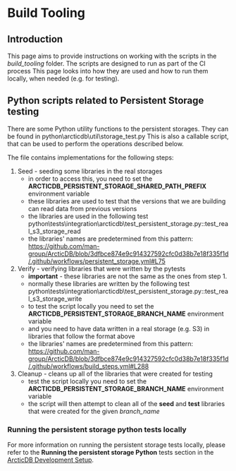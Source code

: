 # Build Tooling

## Introduction

This page aims to provide instructions on working with the scripts in the *build_tooling* folder.
The scripts are designed to run as part of the CI process
This page looks into how they are used and how to run them locally, when needed (e.g. for testing).

## Python scripts related to Persistent Storage testing

There are some Python utility functions to the persistent storages.
They can be found in python\arcticdb\util\storage_test.py
This is also a callable script, that can be used to perform the operations described below.

The file contains implementations for the following steps:
1. Seed - seeding some libraries in the real storages
    - in order to access this, you need to set the **ARCTICDB_PERSISTENT_STORAGE_SHARED_PATH_PREFIX** environment variable 
    - these libraries are used to test that the versions that we are building can read data from previous versions
    - the libraries are used in the following test python\tests\integration\arcticdb\test_persistent_storage.py::test_real_s3_storage_read
    - the libraries' names are predetermined from this pattern:
https://github.com/man-group/ArcticDB/blob/3dfbce874e9c914327592cfc0d38b7e18f335f1d/.github/workflows/persistent_storage.yml#L75
2. Verify - verifying libraries that were written by the pytests
    - **important** - these libraries are not the same as the ones from step 1.
    - normally these libraries are written by the following test python\tests\integration\arcticdb\test_persistent_storage.py::test_real_s3_storage_write
    - to test the script locally you need to set the **ARCTICDB_PERSISTENT_STORAGE_BRANCH_NAME** environment variable
    - and you need to have data written in a real storage (e.g. S3) in libraries that follow the format above
    - the libraries' names are predetermined from this pattern:
https://github.com/man-group/ArcticDB/blob/3dfbce874e9c914327592cfc0d38b7e18f335f1d/.github/workflows/build_steps.yml#L288
3. Cleanup - cleans up all of the libraries that were created for testing
    - test the script locally you need to set the **ARCTICDB_PERSISTENT_STORAGE_BRANCH_NAME** environment variable
    - the script will then attempt to clean all of the **seed** and **test** libraries that were created for the given *branch_name*

### Running the persistent storage python tests locally

For more information on running the persistent storage tests locally, please refer to the **Running the persistent storage Python** tests section in the [ArcticDB Development Setup](https://manwiki.maninvestments.com/display/AlphaTech/ArcticDB+Development+Setup).
